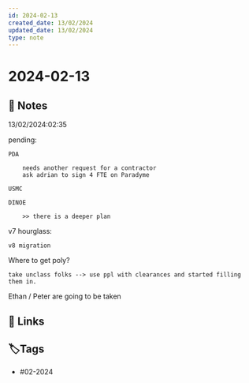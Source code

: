 ```yaml
---
id: 2024-02-13
created_date: 13/02/2024
updated_date: 13/02/2024
type: note
---
```


#  2024-02-13

## 📝 Notes

13/02/2024:02:35

pending:

	PDA
	
		needs another request for a contractor
		ask adrian to sign 4 FTE on Paradyme

	USMC

	DINOE

		>> there is a deeper plan

v7 hourglass: 

	v8 migration

Where to get poly?

	take unclass folks --> use ppl with clearances and started filling them in.

Ethan / Peter are going to be taken
## 🔗 Links

## **🏷️Tags**

- #02-2024
